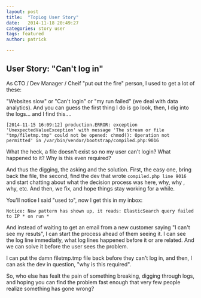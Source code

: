 ```yaml
---
layout: post
title:  "TopLog User Story"
date:   2014-11-18 20:49:27
categories: story user
tags: featured
author: patrick

---
```

## User Story: "Can't log in"

As CTO / Dev Manager / Cheif "put out the fire" person, I used to get a lot of these:

"Websites slow" or "Can't login" or "my run failed" (we deal with data analytics).  And you can guess the first thing I do is go look, then, I dig into the logs... and I find this....

`[2014-11-15 16:09:12] production.ERROR: exception 'UnexpectedValueException' with message 'The stream or file "tmp/filetmp.tmp" could not be opened: chmod(): Operation not permitted' in /var/bin/vendor/bootstrap/compiled.php:9016`

What the heck, a file doesn't exist so no my user can't login?  What happened to it?  Why is this even required?

And thus the digging, the asking and the solution.  First, the easy one, bring back the file, the second, find the dev that wrote `compiled.php line 9016` and start chatting about what the decision process was here, why, why , why, etc.   And then, we fix, and hope things stay working for a while.

You'll notice I said "used to", now I get this in my inbox:

`Notice: New pattern has shown up, it reads: ElasticSearch query failed to IP * on run *`

And instead of waiting to get an email from a new customer saying "I can't see my resuts", I can start the process ahead of them seeing it.  I can see the log line immediatly, what log lines happened before it or are related.  And we can solve it before the user sees the problem.

I can put the damn filetmp.tmp file back before they can't log in, and then, I can ask the dev in question, "why is this required".

So, who else has fealt the pain of something breaking, digging through logs, and hoping you can find the problem fast enough that very few people realize something has gone wrong?
